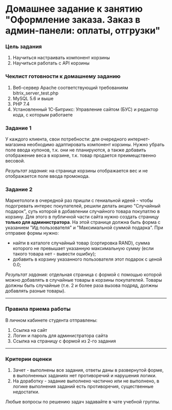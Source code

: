 # Домашнее задание к занятию "Оформление заказа. Заказ в админ-панели: оплаты, отгрузки"

### Цель задания

1. Научиться настраивать компонент корзины
2. Научиться работать с API корзины

### Чеклист готовности к домашнему заданию

1. Веб-сервер Apache соответствующий требованиям bitrix_server_test.php
2. MySQL 5.6 и выше
3. PHP 7.4
4. Установленный 1С-Битрикс: Управление сайтом (БУС) и редактор кода, с которым работаете

### Задание 1

У каждого клиента, свои потребности: для очередного интернет-магазина необходимо адаптировать компонент корзины.
Нужно убрать поле ввода купонов, т.к. они не планируются, а также добавить отображение веса в корзине, т.к. товар продается преимещственно весовой.

*Результат задания:* на странице корзины отображается вес и не отображается поле ввода промокода.

### Задание 2

Маркетологи в очередной раз пришли с гениальной идеей - чтобы подогревать интерес покупателей, решили делать акцию "Случайный подарок", суть которой в добавлении случайного товара покупатлю в корзину.
Для этого в публичной части сайта нужно создать страницу **только для администратора**.
На этой странице должна быть форма с указанием "Ид пользователя" и "Максимальной суммой подарка".
При отправке формы нужно:
- найти в каталоге случайный товар (сортировка RAND), сумма которого не превышает указанную максимальную сумму (если такого товара нет - вывести ошибку);
- добавить в корзину указанного пользователя этот подарок с ценой 0.0;

*Результат задания:* отдельная страница с формой с помощью которой можно добавлять в случайные товары в корзины покупателей. Товары должны быть случайные (т.е. 2 и более раза вызова подряд, должны добавлять разные товары).

------

### Правила приема работы

В личном кабинете студента отправлены:
1.  Ссылка на сайт
2.  Логин и пароль для администратора сайта
3.  Ссылка на страницу с формой из 2-го задания

------

### Критерии оценки

1. Зачет - выполнены все задания, ответы даны в развернутой форме, в выполненных заданиях нет противоречий и нарушения логики. 
2. На доработку - задание выполнено частично или не выполнено, в логике выполнения заданий есть противоречия, существенные недостатки.

Любые вопросы по решению задач задавайте в чате учебной группы.



